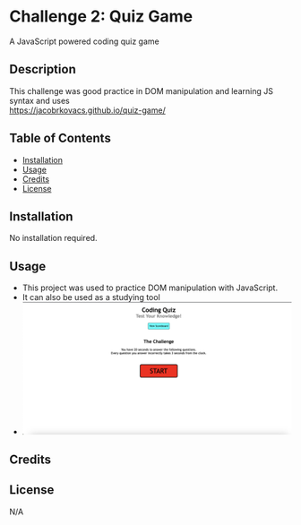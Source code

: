 # Challenge 2: Quiz Game
A JavaScript powered coding quiz game

## Description
This challenge was good practice in DOM manipulation and learning JS syntax and uses<br>
https://jacobrkovacs.github.io/quiz-game/<br>

## Table of Contents
- [Installation](#installation)<br>
- [Usage](#usage)<br>
- [Credits](#credits)<br>
- [License](#license)

## Installation
No installation required.

## Usage
- This project was used to practice DOM manipulation with JavaScript.<br>
- It can also be used as a studying tool<br>
- ![alt text](/Assests/Images/Screenshot%202023-07-12%20at%206.31.16%20PM.png)


## Credits


## License
N/A